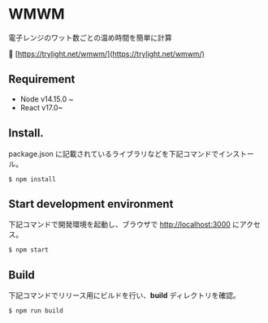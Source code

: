 # WMWM

電子レンジのワット数ごとの温め時間を簡単に計算

:link: [https://trylight.net/wmwm/](https://trylight.net/wmwm/)

## Requirement

- Node v14.15.0 ~
- React v17.0~

## Install.

package.json に記載されているライブラリなどを下記コマンドでインストール。

`$ npm install`

## Start development environment

下記コマンドで開発環境を起動し、ブラウザで [http://localhost:3000](http://localhost:3000) にアクセス。

`$ npm start`

## Build

下記コマンドでリリース用にビルドを行い、**build** ディレクトリを確認。

`$ npm run build`
